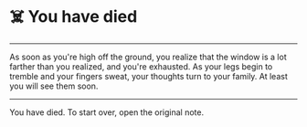 # ☠️ You have died 
---
As soon as you're high off the ground, you realize that the window is a lot farther than you realized, and you're exhausted. As your legs begin to tremble and your fingers sweat, your thoughts turn to your family. At least you will see them soon. 

---
You have died. To start over, open the original note. 